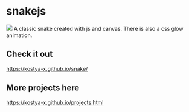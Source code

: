 # snakejs
![](https://kostya-x.github.io/images/projects/snake-game-screenshot-1.png)
A classic snake created with js and canvas.
There is also a css glow animation.

## Сheck it out
https://kostya-x.github.io/snake/

## More projects here
https://kostya-x.github.io/projects.html
